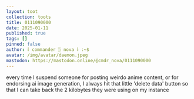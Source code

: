 ```yaml
---
layout: toot
collection: toots
title: 0111090000
date: 2025-01-11
published: true
tags: []
pinned: false
author: ⸸ commander ░ nova ⸸ :~$
avatar: /img/avatar/daemon.jpeg
mastodon: https://mastodon.online/@cmdr_nova/0111090000
---
```


every time I suspend someone for posting weirdo anime content, or for endorsing ai image generation, I always hit that little 'delete data' button so that I can take back the 2 kilobytes they were using on my instance 
